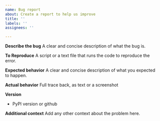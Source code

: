 ```yaml
---
name: Bug report
about: Create a report to help us improve
title: ''
labels: ''
assignees: ''

---
```


**Describe the bug**
A clear and concise description of what the bug is.

**To Reproduce**
A script or a text file that runs the code to reproduce the error.

**Expected behavior**
A clear and concise description of what you expected to happen.

**Actual behavior**
Full trace back, as text or a screenshot

**Version**
 - PyPI  version or github

**Additional context**
Add any other context about the problem here.
